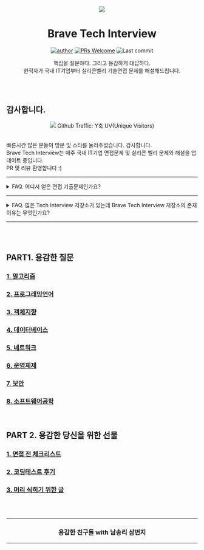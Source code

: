 <div align=center>

<img src="_raw/google-flat.png" />

# Brave Tech Interview

[![author](https://img.shields.io/badge/author-covenant-brightgreen.svg?style=flat-square)](https://covenant.tistory.com/)
[![PRs Welcome](https://img.shields.io/badge/PRs-welcome-brightgreen.svg?style=flat-square)](https://github.com/brave-people/Dev-Event/pulls)
![Last commit](https://img.shields.io/github/last-commit/brave-people/Dev-Event?style=flat-square)

핵심을 질문하다. 그리고 용감하게 대답하다. <br />
현직자가 국내 IT기업부터 실리콘벨리 기술면접 문제를 해설해드립니다.

</div>

<br />
<br />

## 감사합니다.

<div align=center>
  <img src="../_raw/uv.png">
Github Traffic: Y축 UV(Unique Visitors)
</div>
<br />

빠른시간 많은 분들이 방문 및 스타를 눌러주셨습니다. 감사합니다. <br />
Brave Tech Interview는 매주 국내 IT기업 면접문제 및 실리콘 벨리 문제와 해설을 업데이트 중입니다. <br />
PR 및 리뷰 환영합니다 :)

------------------------

<details>
   <summary> FAQ. 어디서 얻은 면접 기출문제인가요?  </summary>
<br />

<div align=center>
  <img src="../_raw/trello.png">
</div>
<br />

- 대기업 IT 면접 문제를 모아놓은 작년초 생활코딩 페이스북 페이지에 소개된 Trello에서 많이 참고하였습니다.
- 블라인드 & 잡플래닛 면접 후기 & 블로그 합격 수기에서 문제를 참고하였습니다.
- 최근에는 프로그래머스 테크피드에서 
- 실리콘벨리 문제의 경우 Reddit, LeetCode, Tech Interview Book을 참고하였습니다.

</details>

------------------------

<details>
   <summary> FAQ. 많은 Tech Interview 저장소가 있는데 Brave Tech Interview 저장소의 존재 이유는 무엇인가요? </summary>
<br />

- 크게 두 가지 이유입니다. 
- 과거 취업준비생 시절 짧은 기간 기술 면접 준비를 하기 위해서 이러한 형식의 기술 면접 저장소를 감사하게 이용하고 큰 도움이 되었습니다. 학생 & 취준생이 바라보는 깊이에서 조금 더 깊게 조금 더 정확한 기술면접 및 예비 답안을 제공하고 싶었습니다.
- 기술면접의 경우 밑천이 드러나는 핵심 질문이 많습니다. 이런 질문에 답을 해보면서 기술을 표면적으로만 알고있는지 점검하기 위함입니다.

</details>

------------------------

<br />
<br />

## PART1. 용감한 질문
### [1. 알고리즘](./contents/algorithm.md)
### [2. 프로그래밍언어](./contents/language.md)
### [3. 객체지향](./contents/oop.md)
### [4. 데이터베이스](./contents/database.md)
### [5. 네트워크](./contents/network.md)
### [6. 운영체제](./contents/os.md)
### [7. 보안](./contents/security.md)
### [8. 소프트웨어공학](./contents/software_engineering.md)

<br />

## PART 2. 용감한 당신을 위한 선물
### [1. 면접 전 체크리스트](./contents/before30mins.md)
### [2. 코딩테스트 후기](./contents/codingTest.md)
### [3. 머리 식히기 위한 글](./contents/source.md)


<br />
<br />
<div align=center>
<hr />
  <h3> 용감한 친구들 with 남송리 삼번지 </h3>
<hr />
</div>
